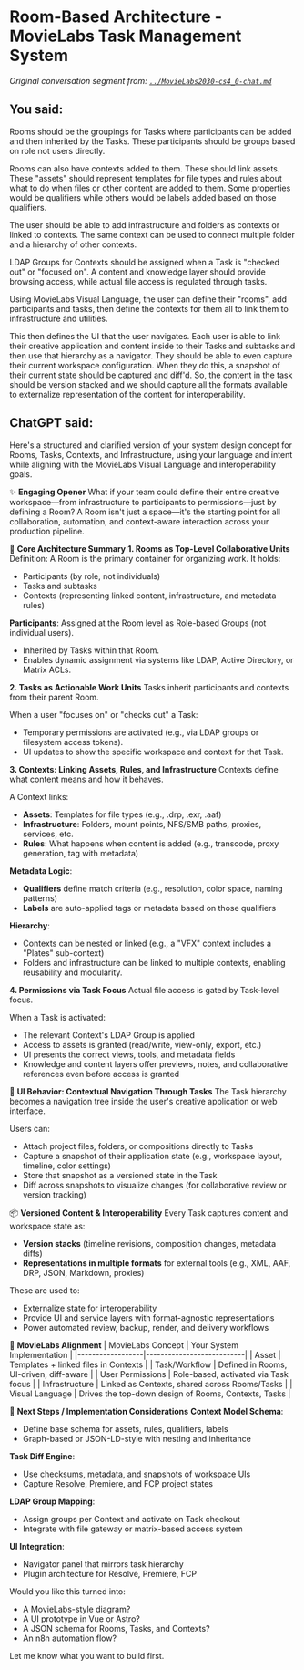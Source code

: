 # Room-Based Architecture - MovieLabs Task Management System

*Original conversation segment from: [`../MovieLabs2030-cs4_0-chat.md`](../MovieLabs2030-cs4_0-chat.md)*

## You said:
Rooms should be the groupings for Tasks where participants can be added and then inherited by the Tasks. These participants should be groups based on role not users directly. 

Rooms can also have contexts added to them. These should link assets. These "assets" should represent templates for file types and rules about what to do when files or other content are added to them. Some properties would be qualifiers while others would be labels added based on those qualifiers. 

The user should be able to add infrastructure and folders as contexts or linked to contexts. The same context can be used to connect multiple folder and a hierarchy of other contexts.

LDAP Groups for Contexts should be assigned when a Task is "checked out" or "focused on". A content and knowledge layer should provide browsing access, while actual file access is regulated through tasks.

Using MovieLabs Visual Language, the user can define their "rooms", add participants and tasks, then define the contexts for them all to link them to infrastructure and utilities.

This then defines the UI that the user navigates. Each user is able to link their creative application and content inside to their Tasks and subtasks and then use that hierarchy as a navigator. They should be able to even capture their current workspace configuration. When they do this, a snapshot of their current state should be captured and diff'd. So, the content in the task should be version stacked and we should capture all the formats available to externalize representation of the content for interoperability.

## ChatGPT said:
Here's a structured and clarified version of your system design concept for Rooms, Tasks, Contexts, and Infrastructure, using your language and intent while aligning with the MovieLabs Visual Language and interoperability goals.

✨ **Engaging Opener**
What if your team could define their entire creative workspace—from infrastructure to participants to permissions—just by defining a Room?
A Room isn't just a space—it's the starting point for all collaboration, automation, and context-aware interaction across your production pipeline.

🧱 **Core Architecture Summary**
**1. Rooms as Top-Level Collaborative Units**
Definition: A Room is the primary container for organizing work. It holds:

- Participants (by role, not individuals)
- Tasks and subtasks
- Contexts (representing linked content, infrastructure, and metadata rules)

**Participants**: Assigned at the Room level as Role-based Groups (not individual users).
- Inherited by Tasks within that Room.
- Enables dynamic assignment via systems like LDAP, Active Directory, or Matrix ACLs.

**2. Tasks as Actionable Work Units**
Tasks inherit participants and contexts from their parent Room.

When a user "focuses on" or "checks out" a Task:
- Temporary permissions are activated (e.g., via LDAP groups or filesystem access tokens).
- UI updates to show the specific workspace and context for that Task.

**3. Contexts: Linking Assets, Rules, and Infrastructure**
Contexts define what content means and how it behaves.

A Context links:
- **Assets**: Templates for file types (e.g., .drp, .exr, .aaf)
- **Infrastructure**: Folders, mount points, NFS/SMB paths, proxies, services, etc.
- **Rules**: What happens when content is added (e.g., transcode, proxy generation, tag with metadata)

**Metadata Logic**:
- **Qualifiers** define match criteria (e.g., resolution, color space, naming patterns)
- **Labels** are auto-applied tags or metadata based on those qualifiers

**Hierarchy**:
- Contexts can be nested or linked (e.g., a "VFX" context includes a "Plates" sub-context)
- Folders and infrastructure can be linked to multiple contexts, enabling reusability and modularity.

**4. Permissions via Task Focus**
Actual file access is gated by Task-level focus.

When a Task is activated:
- The relevant Context's LDAP Group is applied
- Access to assets is granted (read/write, view-only, export, etc.)
- UI presents the correct views, tools, and metadata fields
- Knowledge and content layers offer previews, notes, and collaborative references even before access is granted

🧭 **UI Behavior: Contextual Navigation Through Tasks**
The Task hierarchy becomes a navigation tree inside the user's creative application or web interface.

Users can:
- Attach project files, folders, or compositions directly to Tasks
- Capture a snapshot of their application state (e.g., workspace layout, timeline, color settings)
- Store that snapshot as a versioned state in the Task
- Diff across snapshots to visualize changes (for collaborative review or version tracking)

📦 **Versioned Content & Interoperability**
Every Task captures content and workspace state as:
- **Version stacks** (timeline revisions, composition changes, metadata diffs)
- **Representations in multiple formats** for external tools (e.g., XML, AAF, DRP, JSON, Markdown, proxies)

These are used to:
- Externalize state for interoperability
- Provide UI and service layers with format-agnostic representations
- Power automated review, backup, render, and delivery workflows

🔁 **MovieLabs Alignment**
| MovieLabs Concept | Your System Implementation |
|------------------|---------------------------|
| Asset | Templates + linked files in Contexts |
| Task/Workflow | Defined in Rooms, UI-driven, diff-aware |
| User Permissions | Role-based, activated via Task focus |
| Infrastructure | Linked as Contexts, shared across Rooms/Tasks |
| Visual Language | Drives the top-down design of Rooms, Contexts, Tasks |

🔄 **Next Steps / Implementation Considerations**
**Context Model Schema**:
- Define base schema for assets, rules, qualifiers, labels
- Graph-based or JSON-LD-style with nesting and inheritance

**Task Diff Engine**:
- Use checksums, metadata, and snapshots of workspace UIs
- Capture Resolve, Premiere, and FCP project states

**LDAP Group Mapping**:
- Assign groups per Context and activate on Task checkout
- Integrate with file gateway or matrix-based access system

**UI Integration**:
- Navigator panel that mirrors task hierarchy
- Plugin architecture for Resolve, Premiere, FCP

Would you like this turned into:
- A MovieLabs-style diagram?
- A UI prototype in Vue or Astro?
- A JSON schema for Rooms, Tasks, and Contexts?
- An n8n automation flow?

Let me know what you want to build first.